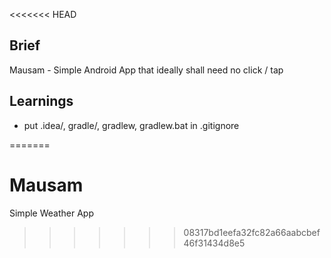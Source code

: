 <<<<<<< HEAD
## Brief 
Mausam - Simple Android App that ideally shall need no click / tap

## Learnings 

* put .idea/, gradle/, gradlew, gradlew.bat in .gitignore

=======
# Mausam
Simple Weather App
>>>>>>> 08317bd1eefa32fc82a66aabcbef46f31434d8e5
